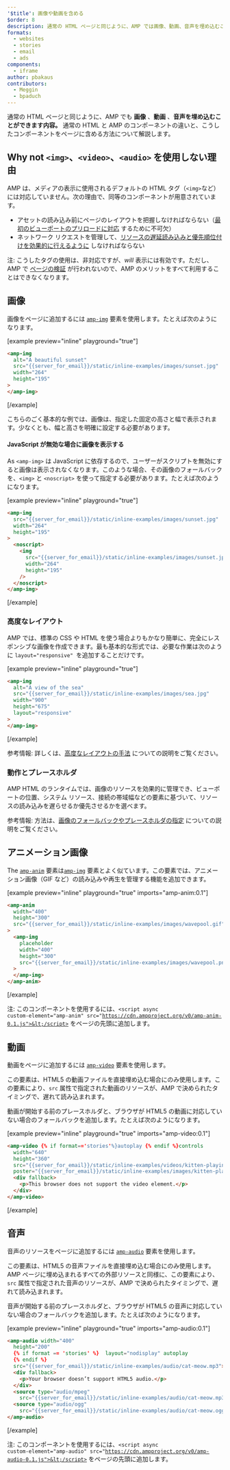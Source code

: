 ```yaml
---
'$title': 画像や動画を含める
$order: 8
description: 通常の HTML ページと同じように、AMP では画像、動画、音声を埋め込むことができます。通常の HTML と AMP コンポーネントの違いと、こうしたコンポーネントを...
formats:
  - websites
  - stories
  - email
  - ads
components:
  - iframe
author: pbakaus
contributors:
  - Meggin
  - bpaduch
---
```


通常の HTML ページと同じように、AMP でも **画像** 、**動画** 、**音声を埋め込むことができます内容。** 通常の HTML と AMP のコンポーネントの違いと、こうしたコンポーネントをページに含める方法について解説します。

## Why not `<img>`、`<video>`、`<audio>` を使用しない理由

AMP は、メディアの表示に使用されるデフォルトの HTML タグ（`<img>`など）には対応していません。次の理由で、同等のコンポーネントが用意されています。

- アセットの読み込み前にページのレイアウトを把握しなければならない（[最初のビューポートのプリロードに対応](../../../../about/how-amp-works.html#size-all-resources-statically) するために不可欠）
- ネットワーク リクエストを管理して、[リソースの遅延読み込みと優先順位付けを効果的に行えるように](../../../../about/how-amp-works.html#prioritize-resource-loading) しなければならない

注: こうしたタグの使用は、非対応ですが、_will_ 表示には有効です。ただし、AMP で [ページの検証](../../../../documentation/guides-and-tutorials/learn/validation-workflow/validate_amp.md) が行われないので、AMP のメリットをすべて利用することはできなくなります。

## 画像

画像をページに追加するには [`amp-img`](../../../../documentation/components/reference/amp-img.md) 要素を使用します。たとえば次のようになります。

[example preview="inline" playground="true"]

```html
<amp-img
  alt="A beautiful sunset"
  src="{{server_for_email}}/static/inline-examples/images/sunset.jpg"
  width="264"
  height="195"
>
</amp-img>
```

[/example]

こちらのごく基本的な例では、画像は、指定した固定の高さと幅で表示されます。少なくとも、幅と高さを明確に設定する必要があります。

#### JavaScript が無効な場合に画像を表示する

As `<amp-img>` は JavaScript に依存するので、ユーザーがスクリプトを無効にすると画像は表示されなくなります。このような場合、その画像のフォールバックを、`<img>` と `<noscript>` を使って指定する必要があります。たとえば次のようになります。

[example preview="inline" playground="true"]

```html
<amp-img
  src="{{server_for_email}}/static/inline-examples/images/sunset.jpg"
  width="264"
  height="195"
>
  <noscript>
    <img
      src="{{server_for_email}}/static/inline-examples/images/sunset.jpg"
      width="264"
      height="195"
    />
  </noscript>
</amp-img>
```

[/example]

### 高度なレイアウト

AMP では、標準の CSS や HTML を使う場合よりもかなり簡単に、完全にレスポンシブな画像を作成できます。最も基本的な形式では、必要な作業は次のように `layout="responsive" `を追加することだけです。

[example preview="inline" playground="true"]

```html
<amp-img
  alt="A view of the sea"
  src="{{server_for_email}}/static/inline-examples/images/sea.jpg"
  width="900"
  height="675"
  layout="responsive"
>
</amp-img>
```

[/example]

参考情報: 詳しくは、[高度なレイアウトの手法](../../../../documentation/guides-and-tutorials/develop/style_and_layout/control_layout.md) についての説明をご覧ください。

### 動作とプレースホルダ

AMP HTML のランタイムでは、画像のリソースを効果的に管理でき、ビューポートの位置、システム リソース、接続の帯域幅などの要素に基づいて、リソースの読み込みを遅らせるか優先させるかを選べます。

参考情報: 方法は、[画像のフォールバックやプレースホルダの指定](../../../../documentation/guides-and-tutorials/develop/style_and_layout/placeholders.md) についての説明をご覧ください。

## アニメーション画像

The [`amp-anim`](../../../../documentation/components/reference/amp-anim.md) 要素は[`amp-img`](../../../../documentation/components/reference/amp-img.md) 要素とよく似ています。この要素では、アニメーション画像（GIF など）の読み込みや再生を管理する機能を追加できます。

[example preview="inline" playground="true" imports="amp-anim:0.1"]

```html
<amp-anim
  width="400"
  height="300"
  src="{{server_for_email}}/static/inline-examples/images/wavepool.gif"
>
  <amp-img
    placeholder
    width="400"
    height="300"
    src="{{server_for_email}}/static/inline-examples/images/wavepool.png"
  >
  </amp-img>
</amp-anim>
```

[/example]

注: このコンポーネントを使用するには、<code>&lt;script async custom-element="amp-anim" src="https://cdn.ampproject.org/v0/amp-anim-0.1.js">&lt;/script></code> をページの先頭に追加します。

## 動画

動画をページに追加するには [`amp-video`](../../../../documentation/components/reference/amp-video.md) 要素を使用します。

この要素は、HTML5 の動画ファイルを直接埋め込む場合にのみ使用します。この要素により、`src` 属性で指定された動画のリソースが、AMP で決められたタイミングで、遅れて読み込まれます。

動画が開始する前のプレースホルダと、ブラウザが HTML5 の動画に対応していない場合のフォールバックを追加します。たとえば次のようになります。

[example preview="inline" playground="true" imports="amp-video:0.1"]

```html
<amp-video {% if format=='stories'%}autoplay {% endif %}controls
  width="640"
  height="360"
  src="{{server_for_email}}/static/inline-examples/videos/kitten-playing.mp4"
  poster="{{server_for_email}}/static/inline-examples/images/kitten-playing.png">
  <div fallback>
    <p>This browser does not support the video element.</p>
  </div>
</amp-video>
```

[/example]

## 音声

音声のリソースをページに追加するには [`amp-audio`](../../../../documentation/components/reference/amp-audio.md) 要素を使用します。

この要素は、HTML5 の音声ファイルを直接埋め込む場合にのみ使用します。AMP ページに埋め込まれるすべての外部リソースと同様に、この要素により、`src` 属性で指定された音声のリソースが、AMP で決められたタイミングで、遅れて読み込まれます。

音声が開始する前のプレースホルダと、ブラウザが HTML5 の音声に対応していない場合のフォールバックを追加します。たとえば次のようになります。

[example preview="inline" playground="true" imports="amp-audio:0.1"]

```html
<amp-audio width="400"
  height="200"
  {% if format == 'stories' %}  layout="nodisplay" autoplay
  {% endif %}
  src="{{server_for_email}}/static/inline-examples/audio/cat-meow.mp3">
  <div fallback>
    <p>Your browser doesn’t support HTML5 audio.</p>
  </div>
  <source type="audio/mpeg"
    src="{{server_for_email}}/static/inline-examples/audio/cat-meow.mp3">
  <source type="audio/ogg"
    src="{{server_for_email}}/static/inline-examples/audio/cat-meow.ogg">
</amp-audio>
```

[/example]

注: このコンポーネントを使用するには、<code>&lt;script async custom-element="amp-audio" src="https://cdn.ampproject.org/v0/amp-audio-0.1.js">&lt;/script></code> をページの先頭に追加します。

